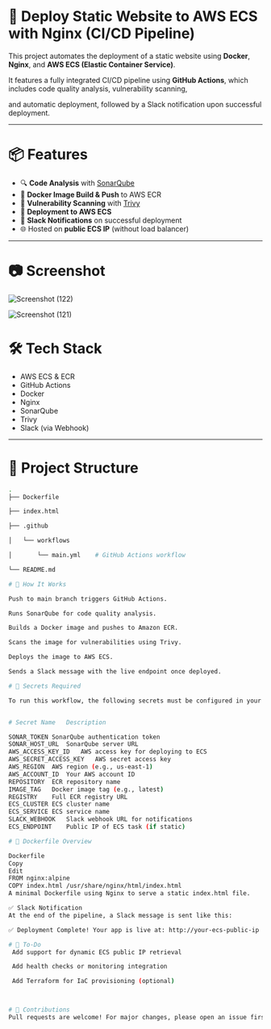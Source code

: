 # 🚀 Deploy Static Website to AWS ECS with Nginx (CI/CD Pipeline)

This project automates the deployment of a static website using **Docker**, **Nginx**, and **AWS ECS (Elastic Container Service)**.

It features a fully integrated CI/CD pipeline using **GitHub Actions**, which includes code quality analysis, vulnerability scanning, 

and automatic deployment, followed by a Slack notification upon successful deployment.

---

# 📦 Features

- 🔍 **Code Analysis** with [SonarQube](https://www.sonarsource.com/products/sonarqube/)
- 🐳 **Docker Image Build & Push** to AWS ECR
- 🔐 **Vulnerability Scanning** with [Trivy](https://aquasecurity.github.io/trivy/)
- 🚢 **Deployment to AWS ECS**
- 📣 **Slack Notifications** on successful deployment
- 🌐 Hosted on **public ECS IP** (without load balancer)

---
# 📷 Screenshot



![Screenshot (122)](https://github.com/user-attachments/assets/f8ce0ba3-5852-4e44-bbde-6c56283ad3d0)


![Screenshot (121)](https://github.com/user-attachments/assets/f13b1457-4a3b-4466-bd6d-bbfbcd358e75)


# 🛠️ Tech Stack

- AWS ECS & ECR
- GitHub Actions
- Docker
- Nginx
- SonarQube
- Trivy
- Slack (via Webhook)

---

# 📁 Project Structure

```bash
.
├── Dockerfile

├── index.html

├── .github

│   └── workflows

│       └── main.yml    # GitHub Actions workflow

└── README.md

# 🚀 How It Works

Push to main branch triggers GitHub Actions.

Runs SonarQube for code quality analysis.

Builds a Docker image and pushes to Amazon ECR.

Scans the image for vulnerabilities using Trivy.

Deploys the image to AWS ECS.

Sends a Slack message with the live endpoint once deployed.

# 🔐 Secrets Required

To run this workflow, the following secrets must be configured in your GitHub repository:


# Secret Name	Description

SONAR_TOKEN	SonarQube authentication token
SONAR_HOST_URL	SonarQube server URL
AWS_ACCESS_KEY_ID	AWS access key for deploying to ECS
AWS_SECRET_ACCESS_KEY	AWS secret access key
AWS_REGION	AWS region (e.g., us-east-1)
AWS_ACCOUNT_ID	Your AWS account ID
REPOSITORY	ECR repository name
IMAGE_TAG	Docker image tag (e.g., latest)
REGISTRY	Full ECR registry URL
ECS_CLUSTER	ECS cluster name
ECS_SERVICE	ECS service name
SLACK_WEBHOOK	Slack webhook URL for notifications
ECS_ENDPOINT	Public IP of ECS task (if static)

# 🐳 Dockerfile Overview

Dockerfile
Copy
Edit
FROM nginx:alpine
COPY index.html /usr/share/nginx/html/index.html
A minimal Dockerfile using Nginx to serve a static index.html file.

✅ Slack Notification
At the end of the pipeline, a Slack message is sent like this:

✅ Deployment Complete! Your app is live at: http://your-ecs-public-ip

# 📌 To-Do
 Add support for dynamic ECS public IP retrieval

 Add health checks or monitoring integration

 Add Terraform for IaC provisioning (optional)



# 🤝 Contributions
Pull requests are welcome! For major changes, please open an issue first to discuss what you would like to change.
